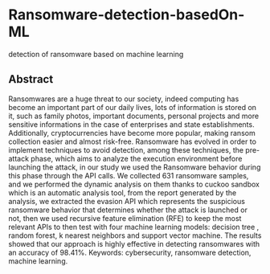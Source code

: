 # Ransomware-detection-basedOn-ML

 detection of ransomware based on machine learning

## Abstract 

Ransomwares are a huge threat to our society, indeed computing has become an important part of our daily lives, lots of information is stored on it, such as family photos, important documents, personal projects and more sensitive informations in the case of enterprises and state establishments. Additionally, cryptocurrencies have become more popular, making ransom collection easier and almost risk-free. Ransomware has evolved in order to implement techniques to avoid detection, among these techniques, the pre-attack phase, which aims to analyze the execution environment before launching the attack, in our study we used the Ransomware behavior during this phase through the API calls. We collected 631 ransomware samples, and we performed the dynamic analysis on them thanks to cuckoo sandbox which is an automatic analysis tool, from the report generated by the analysis, we extracted the evasion API which represents the suspicious ransomware behavior that determines whether the attack is launched or not, then we used recursive feature elimination (RFE) to keep the most relevant APIs to then test with four machine learning models: decision tree , random forest, k nearest neighbors and support vector machine. The results showed that our approach is highly effective in detecting ransomwares with an accuracy of 98.41%.
Keywords: cybersecurity, ransomware detection, machine learning.
